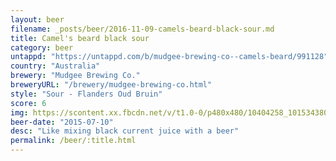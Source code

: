 ```yaml
---
layout: beer
filename: _posts/beer/2016-11-09-camels-beard-black-sour.md
title: Camel's beard black sour
category: beer
untappd: "https://untappd.com/b/mudgee-brewing-co--camels-beard/991128"
country: "Australia"
brewery: "Mudgee Brewing Co."
breweryURL: "/brewery/mudgee-brewing-co.html"
style: "Sour - Flanders Oud Bruin"
score: 6
img: https://scontent.xx.fbcdn.net/v/t1.0-0/p480x480/10404258_10153438036873745_1054335218755238006_n.jpg?_nc_cat=107&_nc_oc=AQk7uUUVkl7dttAhnsOWmWReY9KQBiQ0LOFHGTj5cgixw2WZKNBBpiL4JiW5Prj952w&_nc_ht=scontent.xx&oh=d457d11d332c03da4bc9793f5d39cf69&oe=5DACA96C
beer-date: "2015-07-10"
desc: "Like mixing black current juice with a beer"
permalink: /beer/:title.html
---
```

